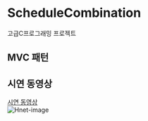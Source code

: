 # ScheduleCombination
고급C프로그래밍 프로젝트


## MVC 패턴


## 시연 동영상
<a href="http://kwcommons.kw.ac.kr/em/619c50cd6323c" _blank=Ture>시연 동영상</a>
<br>
![Hnet-image](https://user-images.githubusercontent.com/64001045/142963229-f4027760-64e9-4c90-befa-f0b9cd60ea7c.gif)
